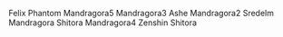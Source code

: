 Felix
Phantom
Mandragora5
Mandragora3
Ashe
Mandragora2
Sredelm Mandragora
Shitora
Mandragora4
Zenshin
Shitora

